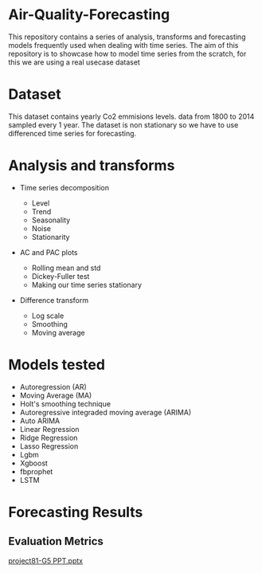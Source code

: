 # Air-Quality-Forecasting

This repository contains a series of analysis, transforms and forecasting models frequently used when dealing with time series. The aim of this repository is to showcase how to model time series from the scratch, for this we are using a real usecase dataset

# Dataset

This dataset contains yearly Co2 emmisions levels. data from 1800 to 2014 sampled every 1 year. The dataset is non stationary so we have to use differenced time series for forecasting.

# Analysis and transforms

  * Time series decomposition
    * Level
    * Trend
    * Seasonality
    * Noise
    * Stationarity

  * AC and PAC plots
    * Rolling mean and std
    * Dickey-Fuller test
    * Making our time series stationary

  * Difference transform
    * Log scale
    * Smoothing
    * Moving average
    
# Models tested

  * Autoregression (AR)
  * Moving Average (MA)
  * Holt's smoothing technique
  * Autoregressive integraded moving average (ARIMA)
  * Auto ARIMA
  * Linear Regression
  * Ridge Regression
  * Lasso Regression
  * Lgbm
  * Xgboost
  * fbprophet
  * LSTM

# Forecasting Results
## Evaluation Metrics
[project81-G5 PPT.pptx](https://github.com/shivanipadaya/Air-Quality-Forecasting/files/7779525/project81-G5.PPT.pptx)
